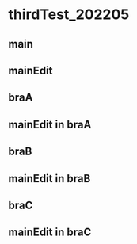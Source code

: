 # thirdTest_202205

## main

## mainEdit

## braA

## mainEdit in braA

## braB

## mainEdit in braB

## braC

## mainEdit in braC
